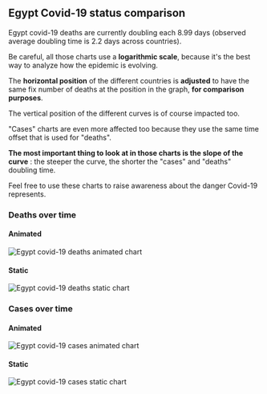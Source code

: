 ## Egypt Covid-19 status comparison 

Egypt covid-19 deaths are currently doubling each 8.99 days (observed average doubling time is 2.2 days across countries).



Be careful, all those charts use a **logarithmic scale**, because it's the best way to analyze how the epidemic is evolving.
 
The **horizontal position** of the different countries is **adjusted** to have the same fix number of deaths at the position in the graph, **for comparison purposes**.

The vertical position of the different curves is of course impacted too.

"Cases" charts are even more affected too because they use the same time offset that is used for "deaths".

**The most important thing to look at in those charts is the slope of the curve** : the steeper the curve, the shorter the "cases" and "deaths" doubling time.

Feel free to use these charts to raise awareness about the danger Covid-19 represents. 


 
### Deaths over time
 
#### Animated
![Egypt covid-19 deaths animated chart](https://raw.githubusercontent.com/madlag/coronavirus_study/master/notebooks/graphs/2020-03-21/countries/Egypt/2020-03-21_Egypt_deaths.gif "Egypt covid-19 deaths animated chart")   
 
#### Static
![Egypt covid-19 deaths static chart](https://raw.githubusercontent.com/madlag/coronavirus_study/master/notebooks/graphs/2020-03-21/countries/Egypt/2020-03-21_Egypt_deaths.png "Egypt covid-19 deaths static chart")   

 
### Cases over time
 
#### Animated
![Egypt covid-19 cases animated chart](https://raw.githubusercontent.com/madlag/coronavirus_study/master/notebooks/graphs/2020-03-21/countries/Egypt/2020-03-21_Egypt_cases.gif "Egypt covid-19 cases animated chart")   
 
#### Static
![Egypt covid-19 cases static chart](https://raw.githubusercontent.com/madlag/coronavirus_study/master/notebooks/graphs/2020-03-21/countries/Egypt/2020-03-21_Egypt_cases.png "Egypt covid-19 cases static chart")   

